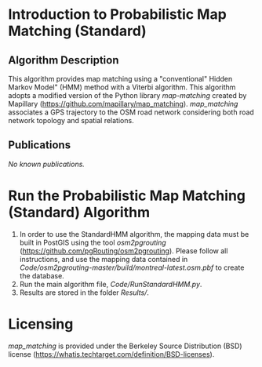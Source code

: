# Introduction to Probabilistic Map Matching (Standard)

## Algorithm Description
This algorithm provides map matching using a "conventional" Hidden Markov Model" (HMM) method with a Viterbi algorithm. This algorithm adopts a modified version of the Python library *map-matching* created by Mapillary (https://github.com/mapillary/map_matching). *map_matching* associates a GPS trajectory to the OSM road network considering both road network topology and spatial relations. 

## Publications
*No known publications.*

# Run the Probabilistic Map Matching (Standard) Algorithm 
1. In order to use the StandardHMM algorithm, the mapping data must be built in PostGIS using the tool *osm2pgrouting* (https://github.com/pgRouting/osm2pgrouting). Please follow all instructions, and use the mapping data contained in *Code/osm2pgrouting-master/build/montreal-latest.osm.pbf* to create the database.
2. Run the main algorithm file, *Code/RunStandardHMM.py*.
3. Results are stored in the folder *Results/*.

# Licensing
*map_matching* is provided under the Berkeley Source Distribution (BSD) license (https://whatis.techtarget.com/definition/BSD-licenses).
